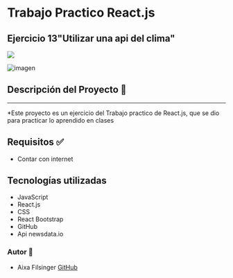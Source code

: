 # **Trabajo Practico React.js**
## **Ejercicio 13"Utilizar una api del clima"**

<p align="left">
   <img src="https://img.shields.io/badge/STATUS-en%20proceso-green">
</p>

![imagen](https://serprogramador.es/wp-content/uploads/2014/06/weather.jpg)

## Descripción del Proyecto 📃
<hr>

*Este proyecto es un ejercicio del Trabajo practico de React.js, que se dio para practicar lo aprendido en clases


## Requisitos ✅

- Contar con internet

## Tecnologías utilizadas
- JavaScript
- React.js
- CSS
- React Bootstrap
- GitHub
- Api newsdata.io

### Autor 👣
+ Aixa Filsinger [GitHub](https://github.com/AixaFilsinger)